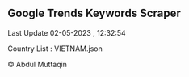 

## Google Trends Keywords Scraper 
 
Last Update 02-05-2023 , 12:32:54

Country List :
VIETNAM.json



© Abdul Muttaqin 
